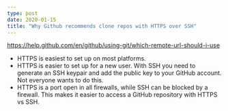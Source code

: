 ```yaml
---
type: post
date: 2020-01-15
title: "Why Github recommends clone repos with HTTPS over SSH"
---
```


https://help.github.com/en/github/using-git/which-remote-url-should-i-use

* HTTPS is easiest to set up on most platforms.
* HTTPS is easier to set up for a new user. With SSH you need to generate an SSH keypair
and add the public key to your GitHub account. 
Not everyone wants to do this.
* HTTPS is a port open in all firewalls, while SSH can be blocked by a firewall.
This makes it easier to access a GitHub repository with HTTPS vs SSH.



